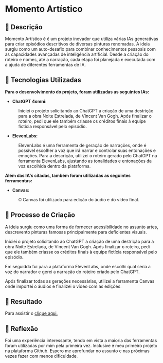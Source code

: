 # Momento Artístico

## 📒 Descrição
Momento Artístico é é um projeto inovador que utiliza várias IAs generativas para criar episódios descritivos de diversas pinturas renomadas. A ideia surgiu como um auto-desafio para combinar conhecimentos pessoais com as capacidades avançadas de inteligência artificial. Desde a criação do roteiro e nomes, até a narração, cada etapa foi planejada e executada com a ajuda de diferentes ferramentas de IA.

## 🤖 Tecnologias Utilizadas

<p><strong>Para o desenvolvimento do projeto, foram utilizadas as seguintes IAs:</strong></p>

<ul>
    <li><strong>ChatGPT 4omni:</strong>
        <p style="margin-left: 20px;">Iniciei o projeto solicitando ao ChatGPT a criação de uma destrição para a obra Noite Estrelada, de Vincent Van Gogh. Após finalizar o roteiro, pedi que ele também criasse os créditos finais à equipe fictícia responsável pelo episódio. 
    </p>
    </li>
    <li><strong>ElevenLabs:</strong>
        <p style="margin-left: 20px;">ElevenLabs é uma ferramenta de geração de narrações, onde é possível escolher a voz que irá narrar e controlar suas entonações e emoções. Para a descrição, utilizei o roteiro gerado pelo ChatGPT na ferramenta ElevenLabs, ajustando as tonalidades e entonações da voz escolhida dentro da plataforma.</p>
    </li>
</ul>
<p><strong>Além das IA's citadas, também foram utilizadas as seguintes ferramentas:</strong></p>

<ul>
    <li><strong>Canvas:</strong>
        <p style="margin-left: 20px;">
            O Canvas foi utilizado para edição do áudio e do vídeo final.
        </p>
    </li>
</ul>

## 🧐 Processo de Criação
A ideia surgiu como uma forma de fornecer acessibilidade no assunto artes, descrevento pinturas famosas principalmente para deficientes visuais. 

Iniciei o projeto solicitando ao ChatGPT a criação de uma destrição para a obra Noite Estrelada, de Vincent Van Gogh. Após finalizar o roteiro, pedi que ele também criasse os créditos finais à equipe fictícia responsável pelo episódio. 

Em seguidda fui para a plataforma ElevenLabs, onde escolhi qual seria a voz do narrador e gerei a narração do roteiro criado pelo ChatGPT.

Após finalizar todas as gerações necessárias, utilizei a ferramenta Canvas onde importei o áudios e finalizei o vídeo com as edições.

## 🚀 Resultado
Para assistir o  [clique aqui.]([https://www.youtube.com/watch?v=zfMgg_ozHO4](https://www.canva.com/design/DAGW9y7oScA/Z8dWq1FP9s81VG892aF6pw/watch?utm_content=DAGW9y7oScA&utm_campaign=designshare&utm_medium=link&utm_source=editor))

## 💭 Reflexão
Foi uma experiência interessante, tendo em vista a maioria das ferramentas foram utilizadas por mim pela primeira vez. Inclusive é meu primeiro projeto na plataforma Github. Espero me aprofundar no assunto e nas próximas vezes fazer com menos dificuldade.
